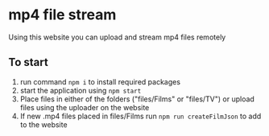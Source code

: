 mp4 file stream
===============
Using this website you can upload and stream mp4 files remotely 

To start
--------
1) run command `npm i` to install required packages
2) start the application using `npm start`
3) Place files in either of the folders ("files/Films" or "files/TV") or upload files using the uploader on the website
4) If new .mp4 files placed in files/Films run `npm run createFilmJson` to add to the website
